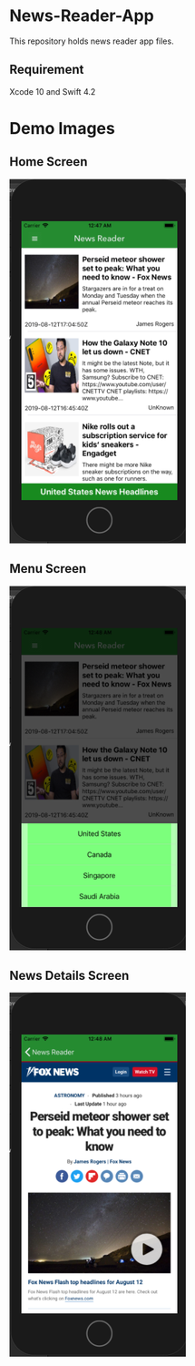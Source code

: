 # News-Reader-App
This repository holds news reader app files.

## Requirement
Xcode 10 and Swift 4.2

# Demo Images

## Home Screen
![](images/1.png)

## Menu Screen
![](images/2.png)

## News Details Screen
![](images/3.png)
